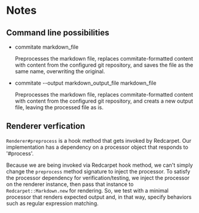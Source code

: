 Notes
=====

Command line possibilities
--------------------------

- commitate markdown_file

  Preprocesses the markdown file, replaces commitate-formatted content with
  content from the configured git repository, and saves the file as the same
  name, overwriting the original.

- commitate --output markdown_output_file markdown_file

  Preprocesses the markdown file, replaces commitate-formatted content with
  content from the configured git repository, and creats a new output file,
  leaving the processed file as is.

Renderer verfication
--------------------

`Renderer#preprocess` is a hook method that gets invoked by Redcarpet. Our
implementation has a dependency on a processor object that responds to
'#process'.

Because we are being invoked via Redcarpet hook method, we can't simply change
the `preprocess` method signature to inject the processor. To satisfy the
processor dependency for verification/testing, we inject the processor on the
renderer instance, then pass that instance to `Redcarpet::Markdown.new` for
rendering. So, we test with a minimal processor that renders expected output
and, in that way, specify behaviors such as regular expression matching.
